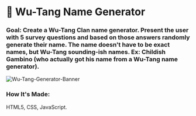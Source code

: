 # 🎤 Wu-Tang Name Generator

### Goal: Create a Wu-Tang Clan name generator. Present the user with 5 survey questions and based on those answers randomly generate their name. The name doesn't have to be exact names, but Wu-Tang sounding-ish names. Ex: Childish Gambino (who actually got his name from a Wu-Tang name generator).

![Wu-Tang-Generator-Banner](https://user-images.githubusercontent.com/99233457/197474072-6dd17bb1-8993-4a9b-9a4a-e6d1543e83d2.png)

### How It's Made: 
HTML5, CSS, JavaScript.
